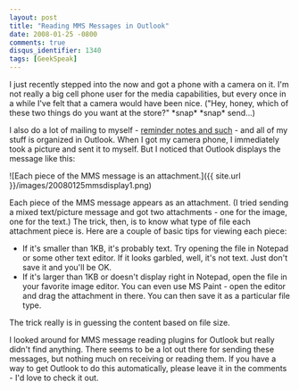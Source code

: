 ```yaml
---
layout: post
title: "Reading MMS Messages in Outlook"
date: 2008-01-25 -0800
comments: true
disqus_identifier: 1340
tags: [GeekSpeak]
---
```

I just recently stepped into the now and got a phone with a camera on
it. I'm not really a big cell phone user for the media capabilities, but
every once in a while I've felt that a camera would have been nice.
("Hey, honey, which of these two things do you want at the store?"
\*snap\* \*snap\* send...)

I also do a lot of mailing to myself - [reminder notes and
such](/archive/2007/07/10/convert-an-outlook-message-into-a-task.aspx) -
and all of my stuff is organized in Outlook. When I got my camera phone,
I immediately took a picture and sent it to myself. But I noticed that
Outlook displays the message like this:

![Each piece of the MMS message is an
attachment.]({{ site.url }}/images/20080125mmsdisplay1.png)

Each piece of the MMS message appears as an attachment. (I tried sending
a mixed text/picture message and got two attachments - one for the
image, one for the text.) The trick, then, is to know what type of file
each attachment piece is. Here are a couple of basic tips for viewing
each piece:

-   If it's smaller than 1KB, it's probably text. Try opening the file
    in Notepad or some other text editor. If it looks garbled, well,
    it's not text. Just don't save it and you'll be OK.
-   If it's larger than 1KB or doesn't display right in Notepad, open
    the file in your favorite image editor. You can even use MS Paint -
    open the editor and drag the attachment in there. You can then save
    it as a particular file type.

The trick really is in guessing the content based on file size.

I looked around for MMS message reading plugins for Outlook but really
didn't find anything. There seems to be a lot out there for sending
these messages, but nothing much on receiving or reading them. If you
have a way to get Outlook to do this automatically, please leave it in
the comments - I'd love to check it out.

